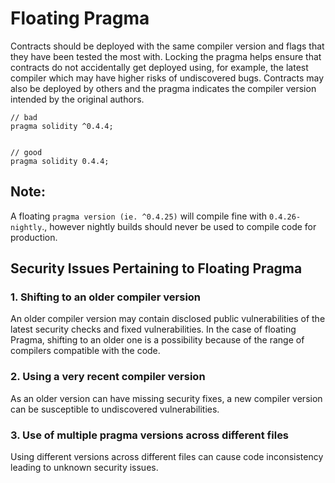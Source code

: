 # Floating Pragma

Contracts should be deployed with the same compiler version and flags that they have been tested the most with. Locking the pragma helps ensure that contracts do not accidentally get deployed using, for example, the latest compiler which may have higher risks of undiscovered bugs. Contracts may also be deployed by others and the pragma indicates the compiler version intended by the original authors.


    // bad
    pragma solidity ^0.4.4;


    // good
    pragma solidity 0.4.4;
    
## Note:

A floating `pragma version (ie. ^0.4.25)` will compile fine with `0.4.26-nightly`., however nightly builds should never be used to compile code for production.


## Security Issues Pertaining to Floating Pragma

### 1. Shifting to an older compiler version

An older compiler version may contain disclosed public vulnerabilities of the latest security checks and fixed vulnerabilities. In the case of floating Pragma, shifting to an older one is a possibility because of the range of compilers compatible with the code. 

### 2. Using a very recent compiler version

As an older version can have missing security fixes, a new compiler version can be susceptible to undiscovered vulnerabilities. 

### 3. Use of multiple pragma versions across different files

Using different versions across different files can cause code inconsistency leading to unknown security issues.
